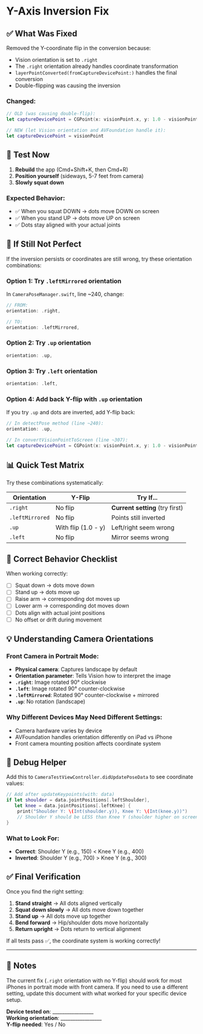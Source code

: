 # Y-Axis Inversion Fix

## ✅ What Was Fixed

Removed the Y-coordinate flip in the conversion because:
- Vision orientation is set to `.right`
- The `.right` orientation already handles coordinate transformation
- `layerPointConverted(fromCaptureDevicePoint:)` handles the final conversion
- Double-flipping was causing the inversion

### Changed:
```swift
// OLD (was causing double-flip):
let captureDevicePoint = CGPoint(x: visionPoint.x, y: 1.0 - visionPoint.y)

// NEW (let Vision orientation and AVFoundation handle it):
let captureDevicePoint = visionPoint
```

## 🧪 Test Now

1. **Rebuild** the app (Cmd+Shift+K, then Cmd+R)
2. **Position yourself** (sideways, 5-7 feet from camera)
3. **Slowly squat down**

### Expected Behavior:
- ✅ When you squat DOWN → dots move DOWN on screen
- ✅ When you stand UP → dots move UP on screen
- ✅ Dots stay aligned with your actual joints

## 🔧 If Still Not Perfect

If the inversion persists or coordinates are still wrong, try these orientation combinations:

### Option 1: Try `.leftMirrored` orientation
In `CameraPoseManager.swift`, line ~240, change:

```swift
// FROM:
orientation: .right,

// TO:
orientation: .leftMirrored,
```

### Option 2: Try `.up` orientation
```swift
orientation: .up,
```

### Option 3: Try `.left` orientation  
```swift
orientation: .left,
```

### Option 4: Add back Y-flip with `.up` orientation
If you try `.up` and dots are inverted, add Y-flip back:

```swift
// In detectPose method (line ~240):
orientation: .up,

// In convertVisionPointToScreen (line ~307):
let captureDevicePoint = CGPoint(x: visionPoint.x, y: 1.0 - visionPoint.y)
```

## 📊 Quick Test Matrix

Try these combinations systematically:

| Orientation | Y-Flip | Try If... |
|------------|--------|-----------|
| `.right` | No flip | **Current setting** (try first) |
| `.leftMirrored` | No flip | Points still inverted |
| `.up` | With flip (1.0 - y) | Left/right seem wrong |
| `.left` | No flip | Mirror seems wrong |

## 🎯 Correct Behavior Checklist

When working correctly:
- [ ] Squat down → dots move down
- [ ] Stand up → dots move up
- [ ] Raise arm → corresponding dot moves up
- [ ] Lower arm → corresponding dot moves down
- [ ] Dots align with actual joint positions
- [ ] No offset or drift during movement

## 💡 Understanding Camera Orientations

### Front Camera in Portrait Mode:
- **Physical camera**: Captures landscape by default
- **Orientation parameter**: Tells Vision how to interpret the image
- **`.right`**: Image rotated 90° clockwise
- **`.left`**: Image rotated 90° counter-clockwise
- **`.leftMirrored`**: Rotated 90° counter-clockwise + mirrored
- **`.up`**: No rotation (landscape)

### Why Different Devices May Need Different Settings:
- Camera hardware varies by device
- AVFoundation handles orientation differently on iPad vs iPhone
- Front camera mounting position affects coordinate system

## 🐛 Debug Helper

Add this to `CameraTestViewController.didUpdatePoseData` to see coordinate values:

```swift
// Add after updateKeypoints(with: data)
if let shoulder = data.jointPositions[.leftShoulder],
   let knee = data.jointPositions[.leftKnee] {
    print("Shoulder Y: \(Int(shoulder.y)), Knee Y: \(Int(knee.y))")
    // Shoulder Y should be LESS than Knee Y (shoulder higher on screen)
}
```

### What to Look For:
- **Correct**: Shoulder Y (e.g., 150) < Knee Y (e.g., 400)
- **Inverted**: Shoulder Y (e.g., 700) > Knee Y (e.g., 300)

## ✅ Final Verification

Once you find the right setting:

1. **Stand straight** → All dots aligned vertically
2. **Squat down slowly** → All dots move down together
3. **Stand up** → All dots move up together
4. **Bend forward** → Hip/shoulder dots move horizontally
5. **Return upright** → Dots return to vertical alignment

If all tests pass ✅, the coordinate system is working correctly!

---

## 📝 Notes

The current fix (`.right` orientation with no Y-flip) should work for most iPhones in portrait mode with front camera. If you need to use a different setting, update this document with what worked for your specific device setup.

**Device tested on**: _________________  
**Working orientation**: _________________  
**Y-flip needed**: Yes / No


